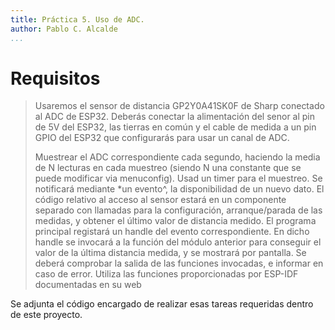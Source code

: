 ```yaml
---
title: Práctica 5. Uso de ADC.
author: Pablo C. Alcalde
...
```

# Requisitos
> Usaremos el sensor de distancia GP2Y0A41SK0F de Sharp conectado al ADC de ESP32. Deberás conectar la alimentación del senor al pin de 5V del ESP32, las tierras en común y el cable de medida a un pin GPIO del ESP32 que configurarás para usar un canal de ADC.
>
> Muestrear el ADC correspondiente cada segundo, haciendo la media de N lecturas en cada muestreo (siendo N una constante que se puede modificar via menuconfig). Usad un timer para el muestreo. Se notificará mediante *un evento^, la disponibilidad de un nuevo dato. El código relativo al acceso al sensor estará en un componente separado con llamadas para la configuración, arranque/parada de las medidas, y obtener el último valor de distancia medido.
> El programa principal registará un handle del evento correspondiente. En dicho handle se invocará a la función del módulo anterior para conseguir el valor de la última distancia medida, y se mostrará por pantalla.
> Se deberá comprobar la salida de las funciones invocadas, e informar en caso de error. Utiliza las funciones proporcionadas por ESP-IDF documentadas en su web

Se adjunta el código encargado de realizar esas tareas requeridas dentro de este proyecto.
